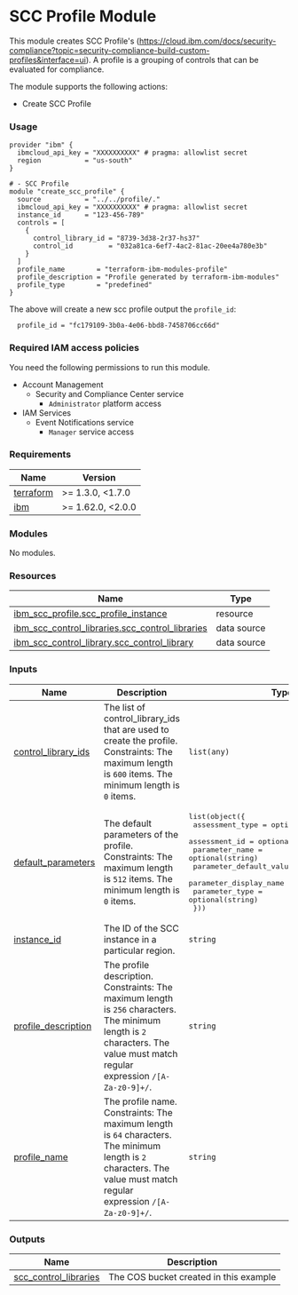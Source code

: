 # SCC Profile Module

This module creates SCC Profile's (https://cloud.ibm.com/docs/security-compliance?topic=security-compliance-build-custom-profiles&interface=ui). A profile is a grouping of controls that can be evaluated for compliance.

The module supports the following actions:
- Create SCC Profile

### Usage

```hcl
provider "ibm" {
  ibmcloud_api_key = "XXXXXXXXXX" # pragma: allowlist secret
  region           = "us-south"
}

# - SCC Profile
module "create_scc_profile" {
  source           = "../../profile/."
  ibmcloud_api_key = "XXXXXXXXXX" # pragma: allowlist secret
  instance_id      = "123-456-789"
  controls = [
    {
      control_library_id = "8739-3d38-2r37-hs37"
      control_id         = "032a81ca-6ef7-4ac2-81ac-20ee4a780e3b"
    }
  ]
  profile_name        = "terraform-ibm-modules-profile"
  profile_description = "Profile generated by terraform-ibm-modules"
  profile_type        = "predefined"
}
```

The above will create a new scc profile output the `profile_id`:
```
  profile_id = "fc179109-3b0a-4e06-bbd8-7458706cc66d"
```

### Required IAM access policies
You need the following permissions to run this module.

- Account Management
    - Security and Compliance Center service
        - `Administrator` platform access
- IAM Services
   - Event Notifications service
        - `Manager` service access

<!-- BEGINNING OF PRE-COMMIT-TERRAFORM DOCS HOOK -->
### Requirements

| Name | Version |
|------|---------|
| <a name="requirement_terraform"></a> [terraform](#requirement\_terraform) | >= 1.3.0, <1.7.0 |
| <a name="requirement_ibm"></a> [ibm](#requirement\_ibm) | >= 1.62.0, <2.0.0 |

### Modules

No modules.

### Resources

| Name | Type |
|------|------|
| [ibm_scc_profile.scc_profile_instance](https://registry.terraform.io/providers/IBM-Cloud/ibm/latest/docs/resources/scc_profile) | resource |
| [ibm_scc_control_libraries.scc_control_libraries](https://registry.terraform.io/providers/IBM-Cloud/ibm/latest/docs/data-sources/scc_control_libraries) | data source |
| [ibm_scc_control_library.scc_control_library](https://registry.terraform.io/providers/IBM-Cloud/ibm/latest/docs/data-sources/scc_control_library) | data source |

### Inputs

| Name | Description | Type | Default | Required |
|------|-------------|------|---------|:--------:|
| <a name="input_control_library_ids"></a> [control\_library\_ids](#input\_control\_library\_ids) | The list of control\_library\_ids that are used to create the profile. Constraints: The maximum length is `600` items. The minimum length is `0` items. | `list(any)` | `[]` | no |
| <a name="input_default_parameters"></a> [default\_parameters](#input\_default\_parameters) | The default parameters of the profile. Constraints: The maximum length is `512` items. The minimum length is `0` items. | <pre>list(object({<br>    assessment_type         = optional(string)<br>    assessment_id           = optional(string)<br>    parameter_name          = optional(string)<br>    parameter_default_value = optional(string)<br>    parameter_display_name  = optional(string)<br>    parameter_type          = optional(string)<br>  }))</pre> | `[]` | no |
| <a name="input_instance_id"></a> [instance\_id](#input\_instance\_id) | The ID of the SCC instance in a particular region. | `string` | n/a | yes |
| <a name="input_profile_description"></a> [profile\_description](#input\_profile\_description) | The profile description. Constraints: The maximum length is `256` characters. The minimum length is `2` characters. The value must match regular expression `/[A-Za-z0-9]+/`. | `string` | n/a | yes |
| <a name="input_profile_name"></a> [profile\_name](#input\_profile\_name) | The profile name. Constraints: The maximum length is `64` characters. The minimum length is `2` characters. The value must match regular expression `/[A-Za-z0-9]+/`. | `string` | n/a | yes |

### Outputs

| Name | Description |
|------|-------------|
| <a name="output_scc_control_libraries"></a> [scc\_control\_libraries](#output\_scc\_control\_libraries) | The COS bucket created in this example |
<!-- END OF PRE-COMMIT-TERRAFORM DOCS HOOK -->
